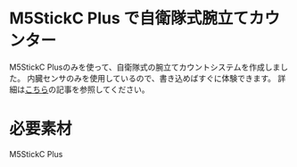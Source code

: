 # M5StickC Plus で自衛隊式腕立てカウンター
 
M5StickC Plusのみを使って、自衛隊式の腕立てカウントシステムを作成しました。
内臓センサのみを使用しているので、書き込めばすぐに体験できます。
詳細は[こちら](https://protopedia.net/prototype/3337)の記事を参照してください。

# 必要素材
M5StickC Plus
